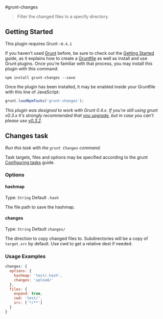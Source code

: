 #grunt-changes

> Filter the changed files to a specify directory.

## Getting Started
This plugin requires Grunt `~0.4.1`

If you haven't used [Grunt](http://gruntjs.com/) before, be sure to check out the [Getting Started](http://gruntjs.com/getting-started) guide, as it explains how to create a [Gruntfile](http://gruntjs.com/sample-gruntfile) as well as install and use Grunt plugins. Once you're familiar with that process, you may install this plugin with this command:

```shell
npm install grunt-changes --save
```

Once the plugin has been installed, it may be enabled inside your Gruntfile with this line of JavaScript:

```js
grunt.loadNpmTasks('grunt-changes');
```

*This plugin was designed to work with Grunt 0.4.x. If you're still using grunt v0.3.x it's strongly recommended that [you upgrade](http://gruntjs.com/upgrading-from-0.3-to-0.4), but in case you can't please use [v0.3.2](https://github.com/gruntjs/grunt-contrib-copy/tree/grunt-0.3-stable).*




## Changes task
_Run this task with the `grunt Changes` command._

Task targets, files and options may be specified according to the grunt [Configuring tasks](http://gruntjs.com/configuring-tasks) guide.
### Options

#### hashmap
Type: `String` Default `.hash`

The file path to save the hashmap.

#### changes
Type: `String` Default `changes/`

The direction to copy changed files to.
Subdirectories will be a copy of `target.src` by default. Use cwd to get a relative dest if needed.

### Usage Examples

```js
changes: {
  options: {
	hashmap: 'test/.hash',
	changes: 'upload/'
  },
  files: {
	expand: true,
	cwd: 'test/',
	src: ['*/**']
  }
}
```